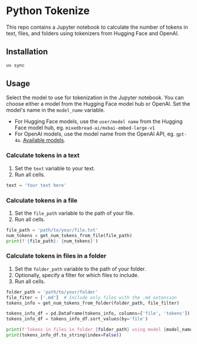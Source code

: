 # Python Tokenize

This repo contains a Jupyter notebook to calculate the number of tokens in text, files, and folders using tokenizers from Hugging Face and OpenAI.

## Installation

```sh
uv sync
```

## Usage

Select the model to use for tokenization in the Jupyter notebook. You can choose either a model from the Hugging Face model hub or OpenAI. Set the model's name in the `model_name` variable.

- For Hugging Face models, use the `user/model name` from the Hugging Face model hub, eg. `mixedbread-ai/mxbai-embed-large-v1`
- For OpenAI models, use the model name from the OpenAI API, eg. `gpt-4o`. [Available models](https://github.com/openai/tiktoken/blob/63527649963def8c759b0f91f2eb69a40934e468/tiktoken/model.py#L22-L72).

### Calculate tokens in a text

1. Set the `text` variable to your text.
1. Run all cells.

```python
text = 'Your text here'
```

### Calculate tokens in a file

1. Set the `file_path` variable to the path of your file.
1. Run all cells.

```python
file_path = 'path/to/your/file.txt'
num_tokens = get_num_tokens_from_file(file_path)
print(f'{file_path}: {num_tokens}')
```

### Calculate tokens in files in a folder

1. Set the `folder_path` variable to the path of your folder.
1. Optionally, specify a filter for which files to include.
1. Run all cells.

```python
folder_path = 'path/to/your/folder'
file_fiter = ['.md']  # Include only files with the .md extension
tokens_info = get_num_tokens_from_folder(folder_path, file_filter)

tokens_info_df = pd.DataFrame(tokens_info, columns=['file', 'tokens'])
tokens_info_df = tokens_info_df.sort_values(by='file')

print(f'Tokens in files in folder {folder_path} using model {model_name}:\n')
print(tokens_info_df.to_string(index=False))
```

